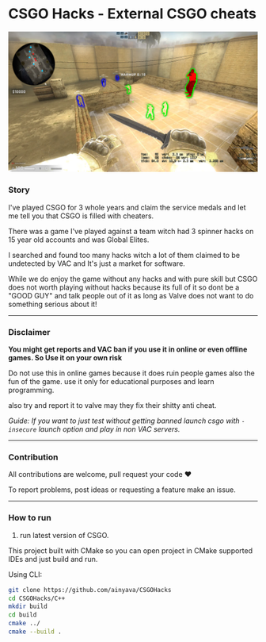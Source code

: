 # CSGO Hacks - External CSGO cheats

![CSGO Glow ESP wallhack](extra/screenshot.jpg)

### Story
I've played CSGO for 3 whole years and claim the service medals and let me tell you that CSGO is filled with cheaters.

There was a game I've played against a team witch had 3 spinner hacks on 15 year old accounts and was Global Elites.

I searched and found too many hacks witch a lot of them claimed to be undetected by VAC and It's just a market for software.

While we do enjoy the game without any hacks and with pure skill
 but CSGO does not worth playing without hacks because its full of it
 so dont be a "GOOD GUY" and talk people out of it as long as Valve does not want to do something serious about it!
  
  
---
### Disclaimer
**You might get reports and VAC ban if you use it in online or even offline games. So Use it on your own risk**

Do not use this in online games because it does ruin people games also the fun of the game.
use it only for educational purposes and learn programming.

also try and report it to valve may they fix their shitty anti cheat.

_Guide: If you want to just test without getting banned launch csgo with `-insecure` launch option and play in non VAC servers._


---
### Contribution
All contributions are welcome, pull request your code ♥

To report problems, post ideas or requesting a feature make an issue.


---
### How to run
1. run latest version of CSGO.

This project built with CMake so you can open project in CMake supported IDEs and just build and run.

Using CLI:

```bash
git clone https://github.com/ainyava/CSGOHacks
cd CSGOHacks/C++
mkdir build
cd build
cmake ../
cmake --build .
```